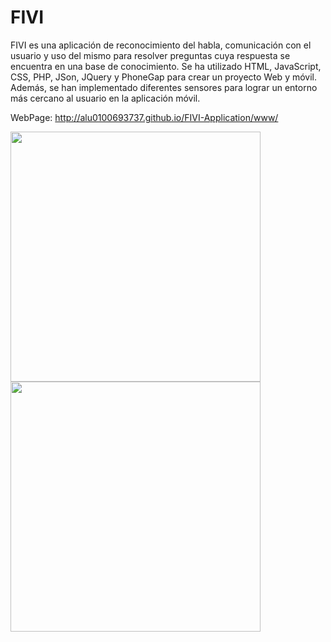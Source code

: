 # FIVI
FIVI es una aplicación de reconocimiento del habla, comunicación con el usuario y uso del mismo para resolver preguntas cuya respuesta se encuentra en una base de conocimiento.
Se ha utilizado HTML, JavaScript, CSS, PHP, JSon, JQuery y PhoneGap para crear un proyecto Web y móvil. Además, se han implementado diferentes sensores para lograr un entorno más cercano al usuario en la aplicación móvil.

WebPage: http://alu0100693737.github.io/FIVI-Application/www/

<img src="https://github.com/alu0100693737/Phonegap/blob/gh-pages/www/images/example.jpg" width="400">
<img src="https://github.com/alu0100693737/Phonegap/blob/gh-pages/www/images/example1.jpg" width="400">
